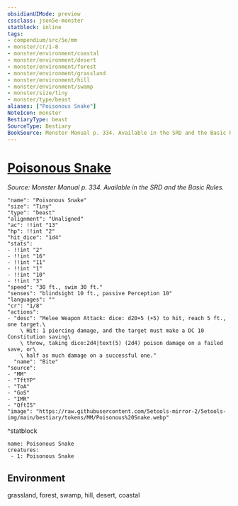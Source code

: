 ```yaml
---
obsidianUIMode: preview
cssclass: json5e-monster
statblock: inline
tags:
- compendium/src/5e/mm
- monster/cr/1-8
- monster/environment/coastal
- monster/environment/desert
- monster/environment/forest
- monster/environment/grassland
- monster/environment/hill
- monster/environment/swamp
- monster/size/tiny
- monster/type/beast
aliases: ["Poisonous Snake"]
NoteIcon: monster
BestiaryType: beast
SourceType: Bestiary
BookSource: Monster Manual p. 334. Available in the SRD and the Basic Rules.
---
```

# [Poisonous Snake](3-Mechanics\CLI\bestiary\beast/poisonous-snake.md)
*Source: Monster Manual p. 334. Available in the SRD and the Basic Rules.*  

```statblock
"name": "Poisonous Snake"
"size": "Tiny"
"type": "beast"
"alignment": "Unaligned"
"ac": !!int "13"
"hp": !!int "2"
"hit_dice": "1d4"
"stats":
- !!int "2"
- !!int "16"
- !!int "11"
- !!int "1"
- !!int "10"
- !!int "3"
"speed": "30 ft., swim 30 ft."
"senses": "blindsight 10 ft., passive Perception 10"
"languages": ""
"cr": "1/8"
"actions":
- "desc": "Melee Weapon Attack: dice: d20+5 (+5) to hit, reach 5 ft., one target.\
    \ Hit: 1 piercing damage, and the target must make a DC 10 Constitution saving\
    \ throw, taking dice:2d4|text(5) (2d4) poison damage on a failed save, or\
    \ half as much damage on a successful one."
  "name": "Bite"
"source":
- "MM"
- "TftYP"
- "ToA"
- "GoS"
- "IMR"
- "QftIS"
"image": "https://raw.githubusercontent.com/5etools-mirror-2/5etools-img/main/bestiary/tokens/MM/Poisonous%20Snake.webp"
```
^statblock

```encounter-table
name: Poisonous Snake
creatures:
 - 1: Poisonous Snake
```

## Environment

grassland, forest, swamp, hill, desert, coastal